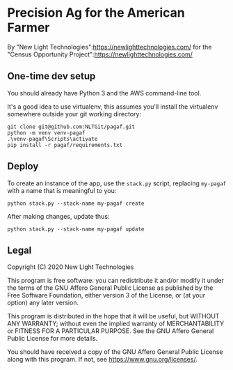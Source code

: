 # Precision Ag for the American Farmer

By "New Light Technologies":https://newlighttechnologies.com/ for the "Census Opportunity Project":https://newlighttechnologies.com/


## One-time dev setup

You should already have Python 3 and the AWS command-line tool.

It's a good idea to use virtualenv, this assumes you'll install the virtualenv somewhere outside your git working directory:

```
git clone git@github.com:NLTGit/pagaf.git
python -m venv venv-pagaf
.\venv-pagaf\Scripts\activate
pip install -r pagaf/requirements.txt
```


## Deploy


To create an instance of the app, use the `stack.py` script, replacing `my-pagaf` with a name that is meaningful to you:

```
python stack.py --stack-name my-pagaf create
```

After making changes, update thus:

```
python stack.py --stack-name my-pagaf update
```


## Legal

Copyright (C) 2020 New Light Technologies

This program is free software: you can redistribute it and/or modify
it under the terms of the GNU Affero General Public License as published by
the Free Software Foundation, either version 3 of the License, or
(at your option) any later version.

This program is distributed in the hope that it will be useful,
but WITHOUT ANY WARRANTY; without even the implied warranty of
MERCHANTABILITY or FITNESS FOR A PARTICULAR PURPOSE.  See the
GNU Affero General Public License for more details.

You should have received a copy of the GNU Affero General Public License
along with this program.  If not, see <https://www.gnu.org/licenses/>.

